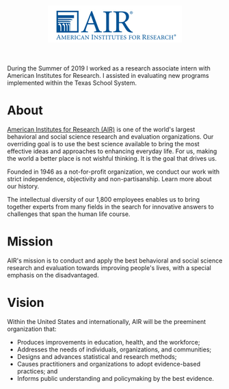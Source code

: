 <center><img src="https://raw.githubusercontent.com/ndyetz/AIR/master/AIR_logo.png"/></center>


<br>
<br>

During the Summer of 2019 I worked as a research associate intern with American Institutes for Research. I assisted in evaluating new programs implemented within the Texas School System.

# About

[American Institutes for Research (AIR)](https://www.air.org/) is one of the world's largest behavioral and social science research and evaluation organizations. Our overriding goal is to use the best science available to bring the most effective ideas and approaches to enhancing everyday life. For us, making the world a better place is not wishful thinking. It is the goal that drives us.  

Founded in 1946 as a not-for-profit organization, we conduct our work with strict independence, objectivity and non-partisanship. Learn more about our history.  

The intellectual diversity of our 1,800 employees enables us to bring together experts from many fields in the search for innovative answers to challenges that span the human life course.  


# Mission

AIR's mission is to conduct and apply the best behavioral and social science research and evaluation towards improving people's lives, with a special emphasis on the disadvantaged.

# Vision

Within the United States and internationally, AIR will be the preeminent organization that:

+ Produces improvements in education, health, and the workforce; 
+ Addresses the needs of individuals, organizations, and communities;
+ Designs and advances statistical and research methods;
+ Causes practitioners and organizations to adopt evidence-based practices; and
+ Informs public understanding and policymaking by the best evidence.